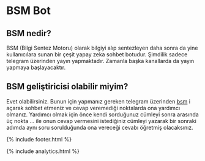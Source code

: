 # BSM Bot

## BSM nedir?

BSM (Bilgi Sentez Motoru) olarak bilgiyi alıp sentezleyen daha sonra da yine kullanıcılara sunan bir çeşit yapay zeka sohbet botudur. Şimdilik sadece telegram üzerinden yayın yapmaktadır. Zamanla başka kanallarda da yayın yapmaya başlayacaktır.

## BSM geliştiricisi olabilir miyim?

Evet olabilirsiniz. Bunun için yapmanız gereken telegram üzerinden [bsm](https://t.me/bilsembot) i açarak sohbet etmeniz ve cevap veremediği noktalarda ona yardımcı olmanız. Yardımcı olmak için önce kendi sorduğunuz cümleyi sonra arasında üç nokta ... ile onun cevap vermesini istediğiniz cümleyi yazarak bir sonraki adımda aynı soru sorulduğunda ona vereceği cevabı öğretmiş olacaksınız.

{% include footer.html %}

{% include analytics.html %}
